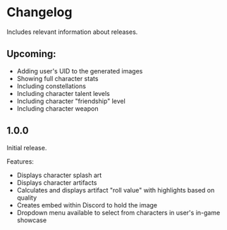 
# Changelog

Includes relevant information about releases.

## Upcoming:

- Adding user's UID to the generated images
- Showing full character stats
- Including constellations
- Including character talent levels
- Including character "friendship" level
- Including character weapon


## 1.0.0

Initial release.

Features:

- Displays character splash art
- Displays character artifacts
- Calculates and displays artifact "roll value" with highlights based on quality
- Creates embed within Discord to hold the image
- Dropdown menu available to select from characters in user's in-game showcase